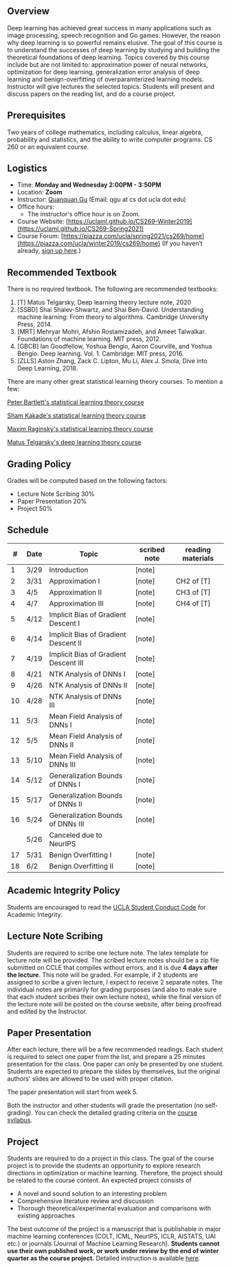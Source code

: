 


## Overview

Deep learning has achieved great success in many applications such as image processing, speech recognition and Go games. However, the reason why deep learning is so powerful remains elusive. The goal of this course is to understand the successes of deep learning by studying and building the theoretical foundations of deep learning. Topics covered by this course include but are not limited to: approximation power of neural networks, optimization for deep learning, generalization error analysis of deep learning and benign-overfitting of overparamterized learning models. Instructor will give lectures the selected topics. Students will present and discuss papers on the reading list, and do a course project.

## Prerequisites
Two years of college mathematics, including calculus, linear algebra, probability and statistics, and the ability to write computer programs. CS 260 or an equivalent course.

## Logistics

<!--University of California, Los Angeles  -->

- Time: **Monday and Wednesday 2:00PM - 3:50PM**
- Location: **Zoom**  
- Instructor: [Quanquan Gu](http://web.cs.ucla.edu/~qgu/) (Email: qgu at cs dot ucla dot edu)   
- Office hours: 
    - The instructor's office hour is on Zoom. 
- Course Website: [https://uclaml.github.io/CS269-Winter2019](https://uclaml.github.io/CS269-Spring2021)
- Course Forum: [https://piazza.com/ucla/spring2021/cs269/home](https://piazza.com/ucla/winter2019/cs269/home)
(If you haven’t already, [sign up here](piazza.com/ucla/spring2021/cs269).)

## Recommended Textbook

There is no required textbook. The following are recommended textbooks:

1. [T] Matus Telgarsky, Deep learning theory lecture note, 2020
2. [SSBD] Shai Shalev-Shwartz, and Shai Ben-David. Understanding machine learning: From theory to algorithms. Cambridge University Press, 2014. 
3. [MRT] Mehryar Mohri, Afshin Rostamizadeh, and Ameet Talwalkar. Foundations of machine learning. MIT press, 2012. 
4. [GBCB] Ian Goodfellow, Yoshua Bengio, Aaron Courville, and Yoshua Bengio. Deep learning. Vol. 1. Cambridge: MIT press, 2016.
5. [ZLLS] Aston Zhang, Zack C. Lipton, Mu Li, Alex J. Smola, Dive into Deep Learning, 2018.

There are many other great statistical learning theory courses. To mention a few:

[Peter Bartlett's statistical learning theory course](https://people.eecs.berkeley.edu/~bartlett/courses/281b-sp08/)

[Sham Kakade's statistical learning theory course](http://stat.wharton.upenn.edu/~skakade/courses/stat928/)

[Maxim Raginsky's statistical learning theory course](http://maxim.ece.illinois.edu/teaching/SLT/)

[Matus Telgarsky's deep learning theory course](https://mjt.cs.illinois.edu/dlt/)


## Grading Policy
 
Grades will be computed based on the following factors:

- Lecture Note Scribing 30%
- Paper Presentation 20%
- Project 50%

## Schedule


| # | Date  | Topic  | scribed note | reading materials  | 
|----|----|----|----|----|
| 1 | 3/29 | Introduction  | [note] |  |
| 2 | 3/31 | Approximation I | [note]  | CH2 of [T] |
| 3 | 4/5 | Approximation II | [note]   | CH3 of [T] |
| 4 | 4/7 | Approximation III | [note] | CH4 of [T] |
| 5 | 4/12 | Implicit Bias of Gradient Descent I | [note] |  |
| 6 | 4/14 | Implicit Bias of Gradient Descent II| [note] | |
| 7 | 4/19 | Implicit Bias of Gradient Descent III | [note] | |
| 8 | 4/21 | NTK Analysis of DNNs I | [note] |  |
| 9 | 4/26 | NTK Analysis of DNNs II | [note] |  |
| 10 | 4/28 | NTK Analysis of DNNs III |[note] | |
| 11 | 5/3 | Mean Field Analysis of DNNs I |[note] | |
| 12 | 5/5 | Mean Field Analysis of DNNs II | [note] | |
| 13 | 5/10 | Mean Field Analysis of DNNs III | [note] | |
| 14 | 5/12 | Generalization Bounds of DNNs I | [note] | |
| 15 | 5/17 | Generalization Bounds of DNNs II | [note] | |
| 16 | 5/24 | Generalization Bounds of DNNs III | [note] | |
|  | 5/26 | Canceled due to NeurIPS | | |
| 17 | 5/31 | Benign Overfitting I | [note] | |
| 18 | 6/2 | Benign Overfitting II | [note] | |

## Academic Integrity Policy

Students are encouraged to read the [UCLA Student Conduct Code](https://www.deanofstudents.ucla.edu/Individual-Student-Code) for Academic Integrity. 


## Lecture Note Scribing

Students are required to scribe one lecture note. The latex template for lecture note will be provided. The scribed lecture notes should be a zip file submitted on CCLE that compiles without errors, and it is due **4 days after the lecture**. This note will be graded. For example, if 2 students are assigned to scribe a given lecture, I expect to receive 2 separate notes. The individual notes are primarily for grading purposes (and also to make sure that each student scribes their own lecture notes), while the final version of the lecture note will be posted on the course website, after being proofread and edited by the Instructor. 


## Paper Presentation

After each lecture, there will be a few recommended readings. Each student is required to select one paper from the list, and prepare a 25 minutes presentation for the class. One paper can only be presented by one student. Students are expected to prepare the slides by themselves, but the original authors' slides are allowed to be used with proper citation. 

The paper presentation will start from week 5.

Both the instructor and other students will grade the presentation (no self-grading). You can check the detailed grading criteria on the [course syllabus](https://www.dropbox.com/s/arxjedzt8frmrkg/syllabus_CS269.pdf?dl=0).


## Project

Students are required to do a project in this class. The goal of the course project is to provide the students an opportunity to explore research directions in optimization or machine learning. Therefore, the project should be related to the course content. An expected project consists of 

- A novel and sound solution to an interesting problem
- Comprehensive literature review and discussion
- Thorough theoretical/experimental evaluation and comparisons with existing approaches

The best outcome of the project is a manuscript that is publishable in major machine learning conferences (COLT, ICML, NeurIPS, ICLR, AISTATS, UAI etc.) or journals (Journal of Machine Learning Research). **Students cannot use their own published work, or work under review by the end of winter quarter as the course project.**
Detailed instruction is available [here](https://www.dropbox.com/s/arxjedzt8frmrkg/syllabus_CS269.pdf?dl=0).

